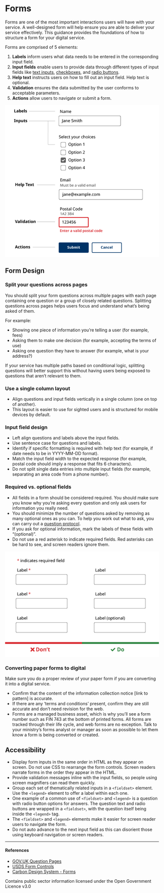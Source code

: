 # Forms
Forms are one of the most important interactions users will have with your service. A well-designed form will help ensure you are able to deliver your service effectively. This guidance provides the foundations of how to structure a form for your digital service.

Forms are comprised of 5 elements:
1. **Labels** inform users what data needs to be entered in the corresponding input field.
2. **Input fields** enable users to provide data through different types of input fields like [text inputs](https://developer.gov.bc.ca/Design-System/Text-Input), [checkboxes](https://developer.gov.bc.ca/Design-System/Checkbox), and [radio buttons](https://developer.gov.bc.ca/Design-System/Radio-Button).
3. **Help text** instructs users on how to fill out an input field. Help text is optional.
4. **Validation** ensures the data submitted by the user conforms to acceptable parameters.
5. **Actions** allow users to navigate or submit a form.

![Example of form elements showing placement of labels, input fields, help text, validation, and actions](Form-structure.png)

## Form Design

### Split your questions across pages
You should split your form questions across multiple pages with each page containing one question or a group of closely related questions. Splitting questions across pages helps users focus and understand what’s being asked of them.

For example:
- Showing one piece of information you’re telling a user (for example, fees)
- Asking them to make one decision (for example, accepting the terms of use)
- Asking one question they have to answer (for example, what is your address?)

If your service has multiple paths based on conditional logic, splitting questions will better support this without having users being exposed to questions that aren’t relevant to them.

### Use a single column layout
- Align questions and input fields vertically in a single column (one on top of another).
- This layout is easier to use for sighted users and is structured for mobile devices by default.

### Input field design
- Left align questions and labels above the input fields.
- Use sentence case for questions and labels.
- Identify if specific formatting is required with help text (for example, if date needs to be in YYYY-MM-DD format).
- Match the input field width to the expected response (for example, postal code should imply a response that fits 6 characters).
- Do not split single data entries into multiple input fields (for example, separating an area code from a phone number).

### Required vs. optional fields
- All fields in a form should be considered required. You should make sure you know why you’re asking every question and only ask users for information you really need.
- You should minimize the number of questions asked by removing as many optional ones as you can. To help you work out what to ask, you can carry out a [question protocol](https://www.uxmatters.com/mt/archives/2010/06/the-question-protocol-how-to-make-sure-every-form-field-is-necessary.php).
- If you ask for optional information, mark the labels of these fields with “(optional)”.
- Do not use a red asterisk to indicate required fields. Red asterisks can be hard to see, and screen readers ignore them.

![Two examples of form layouts. Left image shows two form fields with red asterisks indicating required fields with a caption underneath saying "Don't". Right image shows form fields with only one option indicating "optional" with a caption underneath saying "Do"](optional-example.png)

### Converting paper forms to digital
Make sure you do a proper review of your paper form if you are converting it into a digital service.
- Confirm that the content of the information collection notice [link to pattern] is accurate.
- If there are any ‘terms and conditions’ present, confirm they are still accurate and don’t need revision for the web.
- Forms are a managed business asset, which is why you’ll see a form number such as FIN 743 at the bottom of printed forms. All forms are tracked through their life cycle, and web forms are no exception. Talk to your ministry’s forms analyst or manager as soon as possible to let them know a form is being converted or created.

## Accessibility
- Display form inputs in the same order in HTML as they appear on screen. Do not use CSS to rearrange the form controls. Screen readers narrate forms in the order they appear in the HTML.
- Provide validation messages inline with the input fields, so people using screen magnifiers can read them quickly.
- Group each set of thematically related inputs in a `<fieldset>` element. Use the `<legend>` element to offer a label within each one.
- One example of a common use of `<fieldset>` and `<legend>` is a question with radio button options for answers. The question text and radio buttons are wrapped in a `<fieldset>`, with the question itself being inside the `<legend>` tag.
- The `<fieldset>` and `<legend>` elements make it easier for screen reader users to navigate the form.
- Do not auto advance to the next input field as this can disorient those using keyboard navigation or screen readers.

---
#### References
- [GOV.UK Question Pages](https://design-system.service.gov.uk/patterns/question-pages/)
- [USDS Form Controls](https://v2.designsystem.digital.gov/components/form-controls/)
- [Carbon Design System - Forms](https://www.carbondesignsystem.com/components/form/usage)

Contains public sector information licensed under the Open Government Licence v3.0
